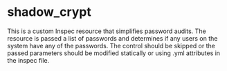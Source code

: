 # shadow_crypt
This is a custom Inspec resource that simplifies password audits. The resource is passed a list of passwords and determines if any users on the system have any of the passwords. The control should be skipped or the passed parameters should be modified statically or using .yml attributes in the inspec file. 
